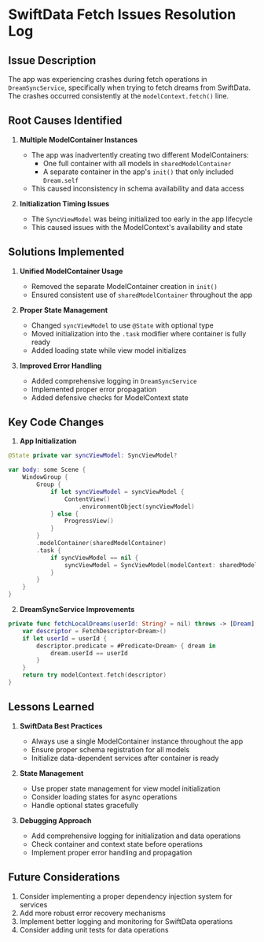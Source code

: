 # SwiftData Fetch Issues Resolution Log

## Issue Description
The app was experiencing crashes during fetch operations in `DreamSyncService`, specifically when trying to fetch dreams from SwiftData. The crashes occurred consistently at the `modelContext.fetch()` line.

## Root Causes Identified

1. **Multiple ModelContainer Instances**
   - The app was inadvertently creating two different ModelContainers:
     - One full container with all models in `sharedModelContainer`
     - A separate container in the app's `init()` that only included `Dream.self`
   - This caused inconsistency in schema availability and data access

2. **Initialization Timing Issues**
   - The `SyncViewModel` was being initialized too early in the app lifecycle
   - This caused issues with the ModelContext's availability and state

## Solutions Implemented

1. **Unified ModelContainer Usage**
   - Removed the separate ModelContainer creation in `init()`
   - Ensured consistent use of `sharedModelContainer` throughout the app

2. **Proper State Management**
   - Changed `syncViewModel` to use `@State` with optional type
   - Moved initialization into the `.task` modifier where container is fully ready
   - Added loading state while view model initializes

3. **Improved Error Handling**
   - Added comprehensive logging in `DreamSyncService`
   - Implemented proper error propagation
   - Added defensive checks for ModelContext state

## Key Code Changes

1. **App Initialization**
```swift
@State private var syncViewModel: SyncViewModel?

var body: some Scene {
    WindowGroup {
        Group {
            if let syncViewModel = syncViewModel {
                ContentView()
                    .environmentObject(syncViewModel)
            } else {
                ProgressView()
            }
        }
        .modelContainer(sharedModelContainer)
        .task {
            if syncViewModel == nil {
                syncViewModel = SyncViewModel(modelContext: sharedModelContainer.mainContext)
            }
        }
    }
}
```

2. **DreamSyncService Improvements**
```swift
private func fetchLocalDreams(userId: String? = nil) throws -> [Dream] {
    var descriptor = FetchDescriptor<Dream>()
    if let userId = userId {
        descriptor.predicate = #Predicate<Dream> { dream in
            dream.userId == userId
        }
    }
    return try modelContext.fetch(descriptor)
}
```

## Lessons Learned

1. **SwiftData Best Practices**
   - Always use a single ModelContainer instance throughout the app
   - Ensure proper schema registration for all models
   - Initialize data-dependent services after container is ready

2. **State Management**
   - Use proper state management for view model initialization
   - Consider loading states for async operations
   - Handle optional states gracefully

3. **Debugging Approach**
   - Add comprehensive logging for initialization and data operations
   - Check container and context state before operations
   - Implement proper error handling and propagation

## Future Considerations

1. Consider implementing a proper dependency injection system for services
2. Add more robust error recovery mechanisms
3. Implement better logging and monitoring for SwiftData operations
4. Consider adding unit tests for data operations 